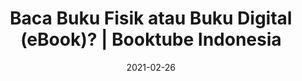 ---
title:  Baca Buku Fisik atau Buku Digital (eBook)? | Booktube Indonesia
slug: https://www.youtube.com/watch?v=Pc0dnVn8Mbw
date:  "2021-02-26"
playlist: "#BAHASBUKU"
featured_image: https://img.youtube.com/vi/Pc0dnVn8Mbw/maxresdefault.jpg
---